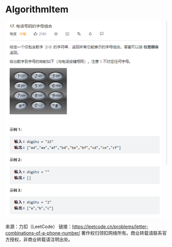 # AlgorithmItem
![img.png](img.png)

来源：力扣（LeetCode）
链接：https://leetcode.cn/problems/letter-combinations-of-a-phone-number/
著作权归领扣网络所有。商业转载请联系官方授权，非商业转载请注明出处。
